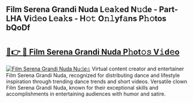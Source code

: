 ## Film Serena Grandi Nuda L𝚎a𝚔ed N𝚞𝚍e - Part-LHA Vi𝚍𝚎o L𝚎a𝚔s - H𝚘𝚝 O𝚗𝚕yf𝚊ns P𝚑𝚘tos bQoDf

# <h2><a href="http://kfak14c.oniu.top/?m=Film+Serena+Grandi+Nuda">🔗👉 🔴 Film Serena Grandi Nuda P𝚑ot𝚘𝚜 V𝚒d𝚎o</a></h2>

[![Film Serena Grandi Nuda Nu𝚍e𝚜](https://i.imgur.com/0qMVB7G.gif)](http://kfak14c.oniu.top/?m=Film+Serena+Grandi+Nuda)
Virtual content creator and entertainer Film Serena Grandi Nuda, recognized for distributing dance and lifestyle inspiration through trending dance trends and short videos. Versatile clown Film Serena Grandi Nuda, known for their exceptional skills and accomplishments in entertaining audiences with humor and satire.  
